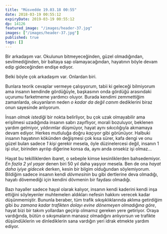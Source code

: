 ```yaml
---
title: "Müsvedde 19.03.18 00:55"
date: 2018-03-19 00:55:12
expiryDate: 2019-03-19 00:55:12
dp: 14126
featured_image: "/images/header-37.jpg"
images: ["/images/header-37.jpg"]
published: true
tags: []
---
```




Bir arkadaşım var. Okulunun bitmeyeceğinden, güzel olmadığından,
sevilmediğinden, bir baltaya sap olamayacağından, hayatının böyle devam edip
gideceğinden endişe ediyor.

Belki böyle çok arkadaşım var. Onlardan biri. 

Bunlara teorik cevaplar vermeye çalışıyorum, tabii ki geleceği bilmiyorum ama
insanın kendinde gördüğüyle, başkasının onda gördüğü arasındaki uçurumu
farketmeme yardımcı oluyor. Burada kendimi zemmettiğim zamanlarda, okuyanların
neden *o kadar da değil canım* dediklerini biraz onun sayesinde anlıyorum. 

İnsan *olmak istediği* bir nokta belirliyor, bu çok uzak olmayabilir ama
erişilmesi uzadığında insanın sabrı zayıflıyor, morali bozuluyor, beklenen
yardım gelmiyor, yıldırımlar düşmüyor, hayat aynı sıkıcılığıyla akmamaya devam
ediyor. Herkes mutluluğa doğru *kaçıyor* gibi görünüyor. Halbuki insanın
hayatının kökünden değişmesi çok kısa sürer, kafa dengi ve onu güzel bulan
sadece *1 kişi* gerekir mesela, öyle düzinelercesi değil, insanın 1 işi olur,
birinden ayrılıp diğerine konsa da, aynı anda onsekiz işi olmaz...

Hayat bu tekilliklerden ibaret, o sebeple kimse kesinliklerden bahsedemiyor. *En
fazla 2 yıl yaşar* denen biri 50 yıl daha yaşıyor mesela. Ben de ona *hayat daha
iyiye gidecek* derken, kesin bir bilgim olduğundan söylemiyorum. Bildiğim sadece
insanın kendi *dövmesinin* bu gibi dertlerine deva olmadığı, hayatı dövemediği
için kendini dövmenin bir faydası olmadığı.

Bazı hayaller sadece hayal olarak kalıyor, insanın kendi kaderini kendi inşa
ettiğini söyleyenler muhtemelen aldıkları nefesin hakkını verecek kadar
düşünmemiştir. Bununla beraber, tüm trafik sıkışıklıklarında aklıma getirdiğim
gibi *bu zamana kadar trafikten dolayı evine dönemeyen olmadığına göre*, hayat
bizi bir takım yollardan geçirip olmamız gereken yere getiriyor. Oraya
vardığında, bütün o sıkışmaların manasız olmadığını anlıyorsun ve trafikte
düşündüklerin ve dinlediklerin sana vardığın yeri idrak etmekte yardım ediyor.

